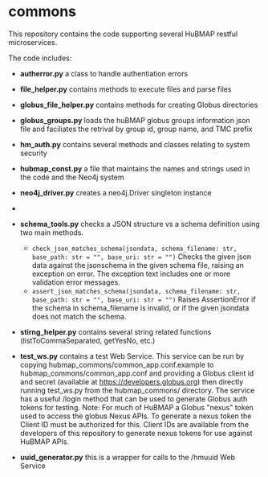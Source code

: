 # commons
This repository contains the code supporting several HuBMAP restful microservices.

The code includes:

* **autherror.py** a class to handle authentiation errors

* **file_helper.py** contains methods to execute files and parse files

* **globus_file_helper.py** contains methods for creating Globus directories

* **globus_groups.py** loads the huBMAP globus groups information json file and faciliates the retrival by group id, group name, and TMC prefix

* **hm_auth.py** contains several methods and classes relating to system security

* **hubmap_const.py** a file that maintains the names and strings used in the code and the Neo4j system

* **neo4j_driver.py** creates a neo4j.Driver singleton instance
* 
* **schema_tools.py** checks a JSON structure vs a schema definition using two main methods. 

    - `check_json_matches_schema(jsondata, schema_filename: str, base_path: str = "", base_uri: str = "")`
    Checks the given json data against the jsonschema in the given schema file, raising an exception on error. The exception text includes one or more validation error messages.
    - `assert_json_matches_schema(jsondata, schema_filename: str, base_path: str = "", base_uri: str = "")` 
    Raises AssertionError if the schema in schema_filename is invalid, or if the given jsondata does not match the schema.
    
* **stirng_helper.py** contains several string related functions (listToCommaSeparated, getYesNo, etc.)

* **test_ws.py** contains a test Web Service.  This service can be run by copying hubmap_commons/common_app.conf.example to hubmap_commons/common_app.conf and providing a Globus client id and secret (available at https://developers.globus.org) then directly running test_ws.py from the hubmap_commons/ directory.  The service has a useful /login method that can be used to generate Globus auth tokens for testing.  Note: For much of HuBMAP a Globus "nexus" token used to access the globus Nexus APIs.  To generate a nexus token the Client ID must be authorized for this.  Client IDs are available from the developers of this repository to generate nexus tokens for use against HuBMAP APIs.

* **uuid_generator.py** this is a wrapper for calls to the /hmuuid Web Service
